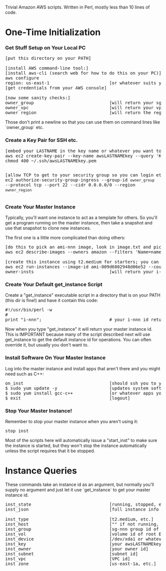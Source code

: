 Trivial Amazon AWS scripts.  Written in Perl, mostly less than 10 lines of code.

<h1>One-Time Initialization</h1>

<h3>Get Stuff Setup on Your Local PC</h3>

<pre>
[put this directory on your PATH]

[install AWS command-line tool:]
[install aws-cli (search web for how to do this on your PC)]
aws configure
region: us-east-1                       [or whatever suits you]
[get credentials from your AWS console]

[now some sanity checks:]
owner_group                             [will return your sg-nnn security group id]
owner_vpc                               [will return your vpc-nnn VPC id]
owner_region                            [will return the region you specified above]
</pre>

<p>Those don't print a newline so that you can use them on command lines like `owner_group` etc.</p>

<h3>Create a Key Pair for SSH etc.</h3>

<p>
<pre>
[embed your LASTNAME in the key name or whatever you want to call it:]
aws ec2 create-key-pair --key-name awsLASTNAMEkey --query 'KeyMaterial' --output text > ~/.ssh/awsLASTNAMEkey.pem
chmod 400 ~/.ssh/awsLASTNAMEkey.pem

[allow TCP to get to your security group so you can login etc.:]
aws ec2 authorize-security-group-ingress --group-id `owner_group` --protocol tcp --port 22 --cidr 0.0.0.0/0 --region `owner_region`
</pre>

<h3>Create Your Master Instance</h3>

<p>
Typically, you'll want one instance to act as a template for others.  So you'll get a program running on the master instance,
then take a snapshot and use that snapshot to clone new instances.
</p>

<p>
The first one is a little more complicated than doing others:
</p>

<pre>
[do this to pick an ami-nnn image, look in image.txt and pick one that suits you:]
aws ec2 describe-images --owners amazon --filters 'Name=name,Values=amzn2-ami-hvm-2.Values=available' --output json > images.txt

[create this instance using t2.medium for starters; you can change the instance type later:]
aws ec2 run-instances --image-id ami-009d6802948d06e52 --count 1 --instance-type t2.medium --key-name awsLASTNAMEkey --security-group-ids `owner_group` --region  `owner_region`
owner-insts                             [will return your i-nnn instance id]
</pre>

<h3>Create Your Default get_instance Script</h3>

<p>
Create a "get_instance" executable script in a directory that is on your PATH (this dir is fine!) and have it contain this code:</p>

<pre>
#!/usr/bin/perl -w
#
print "i-nnn";                          # your i-nnn id returned by owner-insts
</pre>

<p>
Now when you type "get_instance" it will return your master instance id.
This is IMPORTANT because many of the script described next will use get_instance to get the
default instance id for operations.  You can often override it, but usually you don't want to.
</p>

<h3>Install Software On Your Master Instance</h3>

<p>
Log into the master instance and install apps that aren't there and you might need such as C++:
</p>

<pre>
on_inst                                 [should ssh you to your master instance]
$ sudo yum update -y                    [updates system software]
$ sudo yum install gcc-c++              [or whatever apps you want]
$ exit                                  [logout]
</pre>

<h3>Stop Your Master Instance!</h3>

<p>Remember to stop your master instance when you aren't using it:</p>

<pre>
stop_inst
</pre>

<p>
Most of the scripts here will automatically issue a "start_inst" to make sure the instance is
started, but they won't stop the instance automatically unless the script requires that
it be stopped.</p>

<h1>Instance Queries</h1>

<p>
These commands take an instance id as an argument, but normally you'll supply no argument and
just let it use `get_instance` to get your master instance id.</p>

<pre>
inst_state                              [running, stopped, etc.]
inst_json                               [full instance info in JSON format]

inst_type                               [t2.medium, etc.]
inst_host                               ["" if not running, else the hostname it's running on]
inst_group                              [sg-nnn group id of instance]
inst_vol                                [volume id of root EBS root volume]
inst_device                             [/dev/xda1 or whatever root mount point]
inst_key                                [your awsLASTNAMEkey name]
inst_owner                              [your owner id]
inst_subnet                             [subnet id]
inst_vpc                                [VPC id]
inst_zone                               [us-east-1a, etc.]
</pre>
